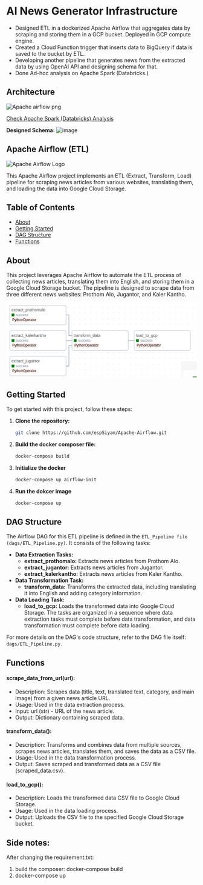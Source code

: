 # AI News Generator Infrastructure

* Designed ETL in a dockerized Apache Airflow that aggregates data by scraping and storing them in a GCP bucket. Deployed in GCP compute engine.
* Created a Cloud Function trigger that inserts data to BigQuery if data is saved to the bucket by ETL.
* Developing another pipeline that generates news from the extracted data by using OpenAI API and designing schema for that.
* Done Ad-hoc analysis on Apache Spark (Databricks.)

## Architecture
![Apache airflow png](https://github.com/espSiyam/News-Aggregator-Pipeline/assets/42336409/01c71cb0-669d-47a2-9f17-c50bd117c1a4)

[Check Apache Spark (Databricks) Analysis](https://databricks-prod-cloudfront.cloud.databricks.com/public/4027ec902e239c93eaaa8714f173bcfc/4774212859842620/259519912264515/2637933785655485/latest.html)

**Designed Schema:**
![image](https://github.com/espSiyam/News-Aggregator-Pipeline/assets/42336409/91b2d171-b26b-48d7-a545-b3ee94552a18)

## Apache Airflow (ETL)
![Apache Airflow Logo](https://upload.wikimedia.org/wikipedia/commons/thumb/d/de/AirflowLogo.png/1200px-AirflowLogo.png)

This Apache Airflow project implements an ETL (Extract, Transform, Load) pipeline for scraping news articles from various websites, translating them, and loading the data into Google Cloud Storage.

## Table of Contents

- [About](#about)
- [Getting Started](#getting-started)
- [DAG Structure](#dag-structure)
- [Functions](#functions)

## About

This project leverages Apache Airflow to automate the ETL process of collecting news articles, translating them into English, and storing them in a Google Cloud Storage bucket. The pipeline is designed to scrape data from three different news websites: Prothom Alo, Jugantor, and Kaler Kantho.

![Project Structure](image.png)

## Getting Started

To get started with this project, follow these steps:

1. **Clone the repository:**
   ```bash
   git clone https://github.com/espSiyam/Apache-Airflow.git
2. **Build the docker composer file:**
   ```bash
   docker-compose build
3. **Initialize the docker**
    ```bash
    docker-compose up airflow-init
4. **Run the dokcer image**
    ```bash
    docker-compose up

## DAG Structure
The Airflow DAG for this ETL pipeline is defined in the `ETL_Pipeline file (dags/ETL_Pipeline.py)`. It consists of the following tasks:

* **Data Extraction Tasks:**
    *  **extract_prothomalo:** Extracts news articles from Prothom Alo.
    * **extract_jugantor:** Extracts news articles from Jugantor.
    * **extract_kalerkantho:** Extracts news articles from Kaler Kantho.
* **Data Transformation Task:**
    * **transform_data:** Transforms the extracted data, including translating it into English and adding category information.
* **Data Loading Task:**
    * **load_to_gcp:** Loads the transformed data into Google Cloud Storage.
The tasks are organized in a sequence where data extraction tasks must complete before data transformation, and data transformation must complete before data loading.

For more details on the DAG's code structure, refer to the DAG file itself: `dags/ETL_Pipeline.py.`

## Functions
#### scrape_data_from_url(url):
* Description: Scrapes data (title, text, translated text, category, and main image) from a given news article URL.
* Usage: Used in the data extraction process.
* Input: url (str) - URL of the news article.
* Output: Dictionary containing scraped data.

#### transform_data():
* Description: Transforms and combines data from multiple sources, scrapes news articles, translates them, and saves the data as a CSV file.
* Usage: Used in the data transformation process.
* Output: Saves scraped and transformed data as a CSV file (scraped_data.csv).

#### load_to_gcp():
* Description: Loads the transformed data CSV file to Google Cloud Storage.
* Usage: Used in the data loading process.
* Output: Uploads the CSV file to the specified Google Cloud Storage bucket.

## Side notes:
After changing the requirement.txt:
1. build the composer: docker-compose build
2. docker-compose up
